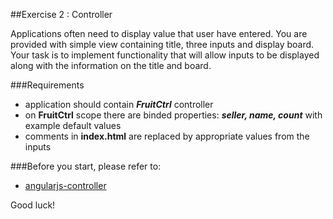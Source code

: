 ##Exercise 2 : Controller

Applications often need to display value that user have entered. You are provided with simple view containing title, three inputs and display board. Your task is to
implement functionality that will allow inputs to be displayed along with the information on the title and board.

###Requirements
* application should contain ***FruitCtrl*** controller
* on **FruitCtrl** scope there are binded properties: ***seller, name, count*** with example default values
* comments in **index.html** are replaced by appropriate values from the inputs


###Before you start, please refer to:
* [angularjs-controller](https://egghead.io/lessons/angularjs-controllers)


Good luck!

